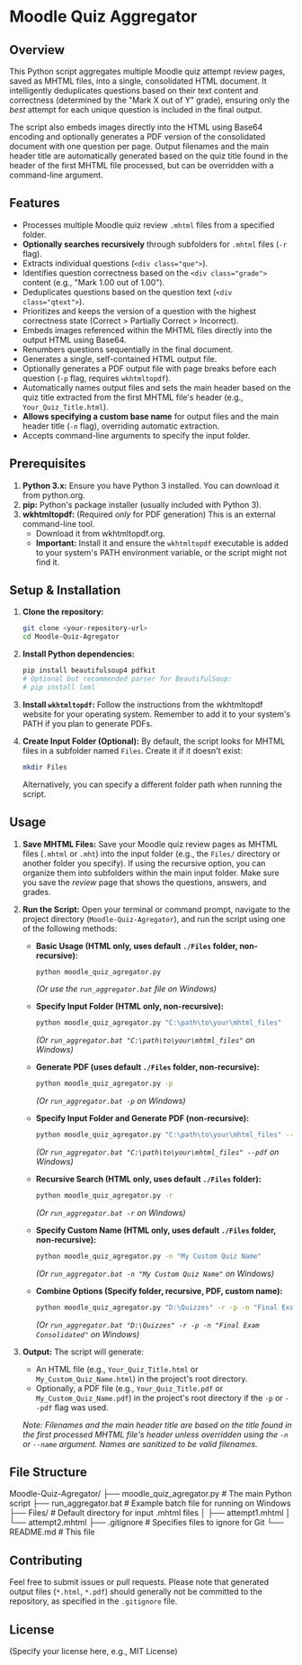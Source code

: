 # Moodle Quiz Aggregator

## Overview

This Python script aggregates multiple Moodle quiz attempt review pages, saved as MHTML files, into a single, consolidated HTML document. It intelligently deduplicates questions based on their text content and correctness (determined by the "Mark X out of Y" grade), ensuring only the _best_ attempt for each unique question is included in the final output.

The script also embeds images directly into the HTML using Base64 encoding and optionally generates a PDF version of the consolidated document with one question per page. Output filenames and the main header title are automatically generated based on the quiz title found in the header of the first MHTML file processed, but can be overridden with a command-line argument.

## Features

- Processes multiple Moodle quiz review `.mhtml` files from a specified folder.
- **Optionally searches recursively** through subfolders for `.mhtml` files (`-r` flag).
- Extracts individual questions (`<div class="que">`).
- Identifies question correctness based on the `<div class="grade">` content (e.g., "Mark 1.00 out of 1.00").
- Deduplicates questions based on the question text (`<div class="qtext">`).
- Prioritizes and keeps the version of a question with the highest correctness state (Correct > Partially Correct > Incorrect).
- Embeds images referenced within the MHTML files directly into the output HTML using Base64.
- Renumbers questions sequentially in the final document.
- Generates a single, self-contained HTML output file.
- Optionally generates a PDF output file with page breaks before each question (`-p` flag, requires `wkhtmltopdf`).
- Automatically names output files and sets the main header based on the quiz title extracted from the first MHTML file's header (e.g., `Your_Quiz_Title.html`).
- **Allows specifying a custom base name** for output files and the main header title (`-n` flag), overriding automatic extraction.
- Accepts command-line arguments to specify the input folder.

## Prerequisites

1.  **Python 3.x:** Ensure you have Python 3 installed. You can download it from python.org.
2.  **pip:** Python's package installer (usually included with Python 3).
3.  **wkhtmltopdf:** (Required _only_ for PDF generation) This is an external command-line tool.
    - Download it from wkhtmltopdf.org.
    - **Important:** Install it and ensure the `wkhtmltopdf` executable is added to your system's PATH environment variable, or the script might not find it.

## Setup & Installation

1.  **Clone the repository:**

    ```bash
    git clone <your-repository-url>
    cd Moodle-Quiz-Agregator
    ```

2.  **Install Python dependencies:**

    ```bash
    pip install beautifulsoup4 pdfkit
    # Optional but recommended parser for BeautifulSoup:
    # pip install lxml
    ```

3.  **Install `wkhtmltopdf`:** Follow the instructions from the wkhtmltopdf website for your operating system. Remember to add it to your system's PATH if you plan to generate PDFs.

4.  **Create Input Folder (Optional):** By default, the script looks for MHTML files in a subfolder named `Files`. Create it if it doesn't exist:
    ```bash
    mkdir Files
    ```
    Alternatively, you can specify a different folder path when running the script.

## Usage

1.  **Save MHTML Files:** Save your Moodle quiz review pages as MHTML files (`.mhtml` or `.mht`) into the input folder (e.g., the `Files/` directory or another folder you specify). If using the recursive option, you can organize them into subfolders within the main input folder. Make sure you save the _review_ page that shows the questions, answers, and grades.

2.  **Run the Script:** Open your terminal or command prompt, navigate to the project directory (`Moodle-Quiz-Agregator`), and run the script using one of the following methods:

    - **Basic Usage (HTML only, uses default `./Files` folder, non-recursive):**

      ```bash
      python moodle_quiz_agregator.py
      ```

      _(Or use the `run_aggregator.bat` file on Windows)_

    - **Specify Input Folder (HTML only, non-recursive):**

      ```bash
      python moodle_quiz_agregator.py "C:\path\to\your\mhtml_files"
      ```

      _(Or `run_aggregator.bat "C:\path\to\your\mhtml_files"` on Windows)_

    - **Generate PDF (uses default `./Files` folder, non-recursive):**

      ```bash
      python moodle_quiz_agregator.py -p
      ```

      _(Or `run_aggregator.bat -p` on Windows)_

    - **Specify Input Folder and Generate PDF (non-recursive):**

      ```bash
      python moodle_quiz_agregator.py "C:\path\to\your\mhtml_files" --pdf
      ```

      _(Or `run_aggregator.bat "C:\path\to\your\mhtml_files" --pdf` on Windows)_

    - **Recursive Search (HTML only, uses default `./Files` folder):**

      ```bash
      python moodle_quiz_agregator.py -r
      ```

      _(Or `run_aggregator.bat -r` on Windows)_

    - **Specify Custom Name (HTML only, uses default `./Files` folder, non-recursive):**

      ```bash
      python moodle_quiz_agregator.py -n "My Custom Quiz Name"
      ```

      _(Or `run_aggregator.bat -n "My Custom Quiz Name"` on Windows)_

    - **Combine Options (Specify folder, recursive, PDF, custom name):**
      ```bash
      python moodle_quiz_agregator.py "D:\Quizzes" -r -p -n "Final Exam Consolidated"
      ```
      _(Or `run_aggregator.bat "D:\Quizzes" -r -p -n "Final Exam Consolidated"` on Windows)_

3.  **Output:** The script will generate:

    - An HTML file (e.g., `Your_Quiz_Title.html` or `My_Custom_Quiz_Name.html`) in the project's root directory.
    - Optionally, a PDF file (e.g., `Your_Quiz_Title.pdf` or `My_Custom_Quiz_Name.pdf`) in the project's root directory if the `-p` or `--pdf` flag was used.

    _Note: Filenames and the main header title are based on the title found in the first processed MHTML file's header unless overridden using the `-n` or `--name` argument. Names are sanitized to be valid filenames._

## File Structure

Moodle-Quiz-Agregator/
├── moodle_quiz_agregator.py # The main Python script
├── run_aggregator.bat # Example batch file for running on Windows
├── Files/ # Default directory for input .mhtml files
│ ├── attempt1.mhtml
│ └── attempt2.mhtml
├── .gitignore # Specifies files to ignore for Git
└── README.md # This file

## Contributing

Feel free to submit issues or pull requests. Please note that generated output files (`*.html`, `*.pdf`) should generally not be committed to the repository, as specified in the `.gitignore` file.

## License

(Specify your license here, e.g., MIT License)
